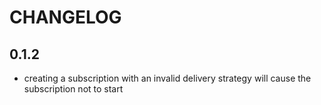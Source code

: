 # CHANGELOG

## 0.1.2

  * creating a subscription with an invalid delivery strategy will cause the subscription not to start